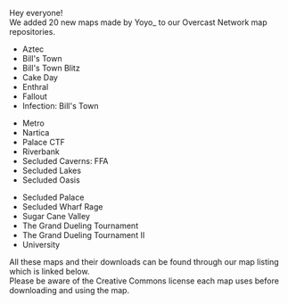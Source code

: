 Hey everyone!  
We added 20 new maps made by Yoyo_ to our Overcast Network map repositories.

<div class="row">

<div class="col-md-4">

*   Aztec
*   Bill's Town
*   Bill's Town Blitz
*   Cake Day
*   Enthral
*   Fallout
*   Infection: Bill's Town

</div>

<div class="col-md-4">

*   Metro
*   Nartica
*   Palace CTF
*   Riverbank
*   Secluded Caverns: FFA
*   Secluded Lakes
*   Secluded Oasis

</div>

<div class="col-md-4">

*   Secluded Palace
*   Secluded Wharf Rage
*   Sugar Cane Valley
*   The Grand Dueling Tournament
*   The Grand Dueling Tournament II
*   University

</div>

</div>

All these maps and their downloads can be found through our map listing which is linked below.  
Please be aware of the Creative Commons license each map uses before downloading and using the map.